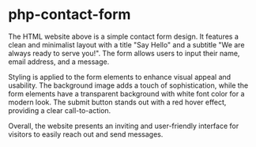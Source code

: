 # php-contact-form


The HTML website above is a simple contact form design. It features a clean and minimalist layout with a title "Say Hello" and a subtitle "We are always ready to serve you!". The form allows users to input their name, email address, and a message.

Styling is applied to the form elements to enhance visual appeal and usability. The background image adds a touch of sophistication, while the form elements have a transparent background with white font color for a modern look. The submit button stands out with a red hover effect, providing a clear call-to-action.

Overall, the website presents an inviting and user-friendly interface for visitors to easily reach out and send messages.
